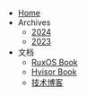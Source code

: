 - [Home](/)
- Archives
  - [2024](/2024/README.md)
  - [2023](/2023/README.md)
- 文档
  - [RuxOS Book](https://ruxos.syswonder.org)
  - [Hvisor Book](https://hvisor.syswonder.org)
  - [技术博客](https://blog.syswonder.org)
